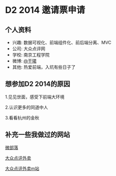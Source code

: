 # D2 2014 邀请票申请

## 个人资料

- 兴趣: 数据可视化、前端组件化、前后端分离、MVC
- 公司: 大众点评网
- 学校: 南京工程学院
- 微博: [@干珺](http://weibo.com/u/1909729653) 
- 其他: 热爱前端，入坑有些日子了

## 想参加D2 2014的原因


1.见见世面，感受下前端大环境

2.认识更多的同道中人

3.看看杭州的金秋

## 补充一些我做过的网站
[微部落](http://www.vbuluo.com/)

[大众点评外卖](http://waimai.dianping.com/index)

[大众点评外卖m站](http://m.dianping.com/waimai/mindex)